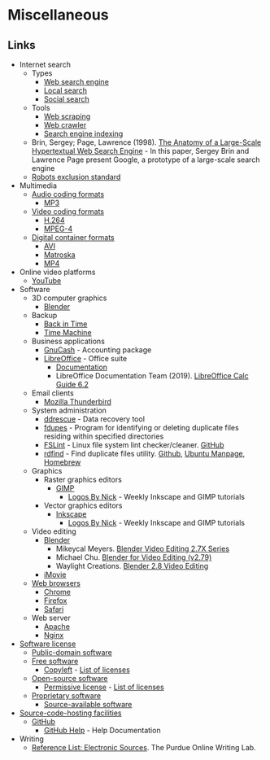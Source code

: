 # Miscellaneous

## Links

- Internet search
  - Types
    - [Web search engine](https://en.wikipedia.org/wiki/Web_search_engine)
    - [Local search](https://en.wikipedia.org/wiki/Local_search_(Internet))
    - [Social search](https://en.wikipedia.org/wiki/Social_search)
  - Tools
    - [Web scraping](https://en.wikipedia.org/wiki/Web_scraping)
    - [Web crawler](https://en.wikipedia.org/wiki/Web_crawler)
    - [Search engine indexing](https://en.wikipedia.org/wiki/Search_engine_indexing)
  - Brin, Sergey; Page, Lawrence (1998). [The Anatomy of a Large-Scale Hypertextual Web Search Engine](http://infolab.stanford.edu/~backrub/google.html) -  In this paper, Sergey Brin and Lawrence Page present Google, a prototype of a large-scale search engine
  - [Robots exclusion standard](https://en.wikipedia.org/wiki/Robots_exclusion_standard)
- Multimedia
  - [Audio coding formats](https://en.wikipedia.org/wiki/Audio_coding_format)
    - [MP3](https://en.wikipedia.org/wiki/MP3)
  - [Video coding formats](https://en.wikipedia.org/wiki/Video_coding_format)
    - [H.264](https://en.wikipedia.org/wiki/Advanced_Video_Coding)
    - [MPEG-4](https://en.wikipedia.org/wiki/MPEG-4)
  - [Digital container formats](https://en.wikipedia.org/wiki/Digital_container_format)
    - [AVI](https://en.wikipedia.org/wiki/Audio_Video_Interleave)
    - [Matroska](https://en.wikipedia.org/wiki/Matroska)
    - [MP4](https://en.wikipedia.org/wiki/MPEG-4_Part_14)
- Online video platforms
  - [YouTube](https://en.wikipedia.org/wiki/YouTube)
- Software
  - 3D computer graphics
    - [Blender](https://en.wikipedia.org/wiki/Blender_(software))
  - Backup
    - [Back in Time](https://en.wikipedia.org/wiki/Back_in_Time_(Linux_software))
    - [Time Machine](https://en.wikipedia.org/wiki/Time_Machine_(OS_X))
  - Business applications
    - [GnuCash](https://en.wikipedia.org/wiki/GnuCash) - Accounting package
    - [LibreOffice](https://en.wikipedia.org/wiki/LibreOffice) - Office suite
      - [Documentation](https://documentation.libreoffice.org/en/english-documentation/)
      - LibreOffice Documentation Team (2019). [LibreOffice Calc Guide 6.2](https://wiki.documentfoundation.org/images/c/c2/CG62-CalcGuide.pdf)
  - Email clients
    - [Mozilla Thunderbird](https://en.wikipedia.org/wiki/Mozilla_Thunderbird)
  - System administration
    - [ddrescue](https://en.wikipedia.org/wiki/Ddrescue) - Data recovery tool
    - [fdupes](https://en.wikipedia.org/wiki/Fdupes) - Program for identifying or deleting duplicate files residing within specified directories
    - [FSLint](http://www.pixelbeat.org/fslint/) -  Linux file system lint checker/cleaner. [GitHub](https://github.com/pixelb/fslint)
    - [rdfind](https://rdfind.pauldreik.se/) - Find duplicate files utility. [Github](https://github.com/pauldreik/rdfind), [Ubuntu Manpage](http://manpages.ubuntu.com/manpages/trusty/man1/rdfind.1.html), [Homebrew](https://formulae.brew.sh/formula/rdfind)
  - Graphics
    - Raster graphics editors
      - [GIMP](https://en.wikipedia.org/wiki/GIMP)
        - [Logos By Nick](https://www.youtube.com/c/LogosByNick/videos) - Weekly Inkscape and GIMP tutorials
    - Vector graphics editors
      - [Inkscape](https://en.wikipedia.org/wiki/Inkscape)
        - [Logos By Nick](https://www.youtube.com/c/LogosByNick/videos) - Weekly Inkscape and GIMP tutorials
  - Video editing
    - [Blender](https://en.wikipedia.org/wiki/Blender_(software))
      - Mikeycal Meyers. [Blender Video Editing 2.7X Series](https://www.youtube.com/watch?v=UEIkIrYQYYY&list=PLjyuVPBuorqIhlqZtoIvnAVQ3x18sNev4)
      - Michael Chu. [Blender for Video Editing (v2.79)](https://www.youtube.com/watch?v=a18EHEYhBf4&list=PLA-ADVxROXnDhrGzKdDvFwRtzFKdAYN-m)
      - Waylight Creations. [Blender 2.8 Video Editing](https://www.youtube.com/playlist?list=PLlXsqAWo0V6IiiThMKxaezET2sdO7grjQ)
    - [iMovie](https://en.wikipedia.org/wiki/IMovie)
  - [Web browsers](https://en.wikipedia.org/wiki/Web_browser)
    - [Chrome](https://en.wikipedia.org/wiki/Google_Chrome)
    - [Firefox](https://en.wikipedia.org/wiki/Mozilla_Firefox)
    - [Safari](https://en.wikipedia.org/wiki/Safari_(web_browser))
  - Web server
    - [Apache](https://en.wikipedia.org/wiki/Apache_HTTP_Server)
    - [Nginx](https://en.wikipedia.org/wiki/Nginx)
- [Software license](https://en.wikipedia.org/wiki/Software_license)
  - [Public-domain software](https://en.wikipedia.org/wiki/Public_domain_software)
  - [Free software](https://en.wikipedia.org/wiki/Free_software)
    - [Copyleft](https://en.wikipedia.org/wiki/Copyleft) - [List of licenses](https://en.wikipedia.org/wiki/Category:Copyleft_software_licenses)
  - [Open-source software](https://en.wikipedia.org/wiki/Open-source_software)
    - [Permissive license](https://en.wikipedia.org/wiki/Permissive_software_license) - [List of licenses](https://en.wikipedia.org/wiki/Category:Permissive_software_licenses)
  - [Proprietary software](https://en.wikipedia.org/wiki/Proprietary_software)
    - [Source-available software](https://en.wikipedia.org/wiki/Source-available_software)
- [Source-code-hosting facilities](https://en.wikipedia.org/wiki/Comparison_of_source-code-hosting_facilities)
  - [GitHub](https://en.wikipedia.org/wiki/GitHub)
    - [GitHub Help](https://help.github.com/en) - Help Documentation
- Writing
  - [Reference List: Electronic Sources](https://owl.purdue.edu/owl/research_and_citation/apa_style/apa_formatting_and_style_guide/reference_list_electronic_sources.html). The Purdue Online Writing Lab.
